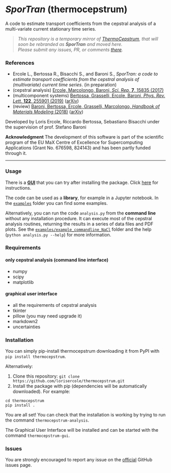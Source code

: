 # *SporTran*  (thermocepstrum)

A code to estimate transport coefficients from the cepstral analysis of a multi-variate current stationary time series.

> _This repository is a temporary mirror of [ThermoCepstrum](https://github.com/lorisercole/thermocepstrum/ "ThermoCepstrum"), that will soon be rebranded as ***SporTran*** and moved here._\
> _Please submit any issues, PR, or comments [there](https://github.com/lorisercole/thermocepstrum/)._

### References
 - Ercole L., Bertossa R., Bisacchi S., and Baroni S., _SporTran: a code to estimate transport coefficients from the cepstral analysis of (multivariate) current time series_. (in preparation)
 - (cepstral analysis) [Ercole, Marcolongo, Baroni, *Sci. Rep.* **7**, 15835 (2017)](https://doi.org/10.1038/s41598-017-15843-2)
 - (multicomponent systems) [Bertossa, Grasselli, Ercole, Baroni, *Phys. Rev. Lett.* **122**, 255901 (2019)](https://doi.org/10.1103/PhysRevLett.122.255901) ([arXiv](https://arxiv.org/abs/1808.03341))
 - (review) [Baroni, Bertossa, Ercole, Grasselli, Marcolongo, *Handbook of Materials Modeling* (2018)](https://doi.org/10.1007/978-3-319-50257-1_12-1) ([arXiv](https://arxiv.org/abs/1802.08006))

Developed by Loris Ercole, Riccardo Bertossa, Sebastiano Bisacchi under the supervision of prof. Stefano Baroni

**Acknowledgment**  The development of this software is part of the scientific program of the EU MaX Centre of Excellence for Supercomputing Applications (Grant No. 676598, 824143) and has been partly funded through it.

---

### Usage
There is a [**GUI**](README_GUI.md) that you can try after installing the package. Click [here](README_GUI.md) for instructions.

The code can be used as a **library**, for example in a Jupyter notebook.
In the [`examples`](examples/) folder you can find some examples.

Alternatively, you can run the code `analysis.py` from the **command line** without any installation procedure.
It can execute most of the cepstral analysis routines, returning the results in a series of data files and PDF plots.
See the [`examples/example_commandline_NaCl`](examples/example_commandline_NaCl/) folder and the help (`python analysis.py --help`) for more information.

### Requirements
#### only cepstral analysis (command line interface)
 - numpy
 - scipy
 - matplotlib

#### graphical user interface
 - all the requirements of cepstral analysis
 - tkinter
 - pillow (you may need upgrade it)
 - markdown2
 - uncertainties

### Installation
  You can simply pip-install thermocepstrum downloading it from PyPI with `pip install thermocepstrum`.

  Alternatively:

  1. Clone this repository: `git clone https://github.com/lorisercole/thermocepstrum.git`
  2. Install the package with pip (dependencies will be automatically downloaded). For example:
```
cd thermocepstrum
pip install .
```
  You are all set! You can check that the installation is working by trying to run the command `thermocepstrum-analysis`.

  The Graphical User Interface will be installed and can be started with the command `thermocepstrum-gui`.

### Issues
  You are strongly encouraged to report any issue on the [official](https://github.com/lorisercole/thermocepstrum/issues) GitHub issues page.
